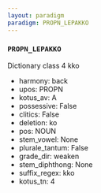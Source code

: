 ```yaml
---
layout: paradigm
paradigm: PROPN_LEPAKKO
---
```

### ` PROPN_LEPAKKO `

Dictionary class 4 kko
* harmony: back
* upos: PROPN
* kotus_av: A
* possessive: False
* clitics: False
* deletion: ko
* pos: NOUN
* stem_vowel: None
* plurale_tantum: False
* grade_dir: weaken
* stem_diphthong: None
* suffix_regex: kko
* kotus_tn: 4
